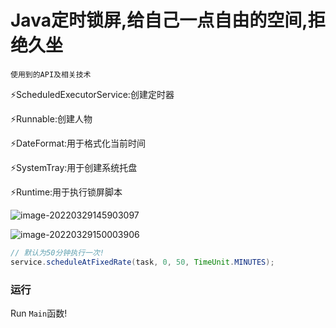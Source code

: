 # Java定时锁屏,给自己一点自由的空间,拒绝久坐

`使用到的API及相关技术`

:zap:ScheduledExecutorService:创建定时器

:zap:Runnable:创建人物

:zap:DateFormat:用于格式化当前时间

:zap:SystemTray:用于创建系统托盘

:zap:Runtime:用于执行锁屏脚本

![image-20220329145903097](https://gitee.com/ICDM_ws/pic-bed/raw/master/all/202203291459175.png)

![image-20220329150003906](https://gitee.com/ICDM_ws/pic-bed/raw/master/all/202203291500946.png)

```java
// 默认为50分钟执行一次!
service.scheduleAtFixedRate(task, 0, 50, TimeUnit.MINUTES);
```



### 运行

Run `Main`函数!